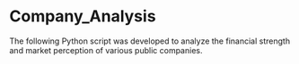 # Company_Analysis
The following Python script was developed to analyze the financial strength and market perception of various public companies.
